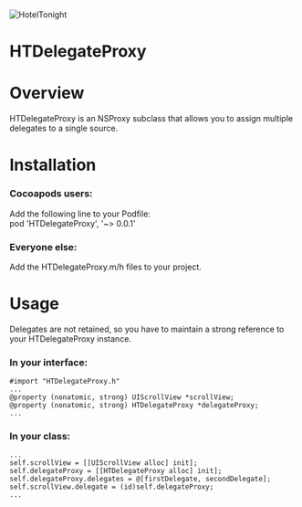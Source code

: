<img src="https://raw.github.com/hoteltonight/HTDelegateProxy/master/ht-logo-black.png" alt="HotelTonight" title="HotelTonight" style="display:block; margin: 10px auto 30px auto;">

HTDelegateProxy
===============

# Overview

HTDelegateProxy is an NSProxy subclass that allows you to assign multiple delegates to a single source.

# Installation

### Cocoapods users:
Add the following line to your Podfile: <br/>
pod 'HTDelegateProxy', '~> 0.0.1'

### Everyone else:
Add the HTDelegateProxy.m/h files to your project.

# Usage

Delegates are not retained, so you have to maintain a strong reference to your HTDelegateProxy instance. <br/>
### In your interface: <br/>
    
    #import "HTDelegateProxy.h"
    ...
    @property (nonatomic, strong) UIScrollView *scrollView;
    @property (nonatomic, strong) HTDelegateProxy *delegateProxy;
    ...

### In your class:

    ...
    self.scrollView = [[UIScrollView alloc] init];
    self.delegateProxy = [[HTDelegateProxy alloc] init];
    self.delegateProxy.delegates = @[firstDelegate, secondDelegate];
    self.scrollView.delegate = (id)self.delegateProxy;
    ...


    
